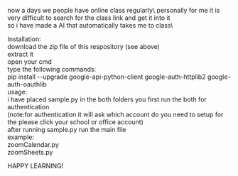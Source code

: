 now a days we people have online class regularly\ 
personally for me it is very difficult to search for the class link and get it into it\
so i have made a AI that automatically takes me to class\

Installation:\
download the zip file of this respository (see above)\
extract it \
open your cmd \
type the following commands:\
pip install --upgrade google-api-python-client google-auth-httplib2 google-auth-oauthlib\
usage:\
  i have placed sample.py in the both folders you first run the both for authentication\
(note:for authentication it will ask which account do you need to setup for the please click your school or office account)\
after running sample.py run the main file\
example:\
      zoomCalendar.py\
      zoomSheets.py



HAPPY LEARNING!

  
